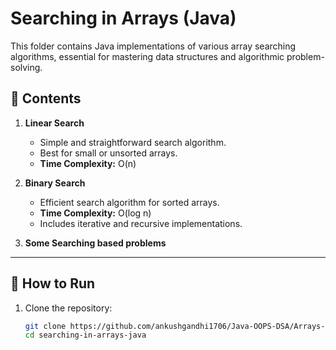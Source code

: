 # Searching in Arrays (Java)

This folder contains Java implementations of various array searching algorithms, essential for mastering data structures and algorithmic problem-solving.

## 📂 Contents

1. **Linear Search**  
   - Simple and straightforward search algorithm.  
   - Best for small or unsorted arrays.  
   - **Time Complexity:** O(n)

2. **Binary Search**  
   - Efficient search algorithm for sorted arrays.  
   - **Time Complexity:** O(log n)  
   - Includes iterative and recursive implementations.

3. **Some Searching based problems**

---

## 🚀 How to Run

1. Clone the repository:  
   ```bash
   git clone https://github.com/ankushgandhi1706/Java-OOPS-DSA/Arrays-in-java/searching-in-arrays-java.git
   cd searching-in-arrays-java

